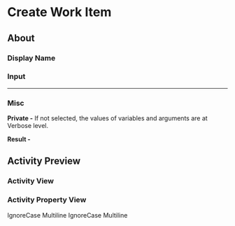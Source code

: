 # Create Work Item

## About

### Display Name

### Input

***

### Misc

**Private -** If not selected, the values of variables and arguments are at Verbose level.

**Result -**

## Activity Preview

### Activity View

### Activity Property View
 IgnoreCase Multiline IgnoreCase Multiline
